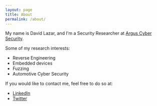 ```yaml
---
layout: page
title: About
permalink: /about/
---
```


My name is David Lazar, and I'm a Security Researcher at [Argus Cyber Security](https://argus-sec.com/).


Some of my research interests:
* Reverse Engineering
* Embedded devices
* Fuzzing
* Automotive Cyber Security

If you would like to contact me, feel free to do so at:
* [LinkedIn](https://www.linkedin.com/in/david-l-b82910a3/)
* [Twitter](https://twitter.com/_DavidLazar)
